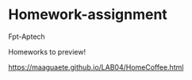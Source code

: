 # Homework-assignment
Fpt-Aptech

Homeworks to preview!

https://maaguaete.github.io/LAB04/HomeCoffee.html
